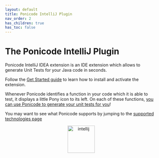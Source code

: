 ```yaml
---
layout: default
title: Ponicode IntelliJ Plugin
nav_order: 2
has_children: true
has_toc: false
---
```


# The Ponicode IntelliJ Plugin


Ponicode IntelliJ IDEA extension is an IDE extension which allows to generate Unit Tests for your Java code in seconds.

Follow the [Get Started guide](/docs/intellij_plugin/setup) to learn how to install and activate the extension.

Whenever Ponicode identifies a function in your code which it is able to test, it displays a little Pony icon to its left. On each of these functions, [you can use Ponicode to generate your unit tests for you](/docs/intellij_plugin/use)!

You may want to see what Ponicode supports by jumping to the [supported technologies page](/docs/intellij_plugin/supported)

<p align="center" >
    <img src="/docs/images/intellij.png" alt="intellij" width="90"/>
</p>
